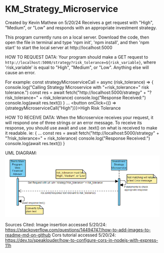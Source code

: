 # KM_Strategy_Microservice
Created by Kevin Mathew on 5/20/24
Receives a get request with "High", "Medium", or "Low" and responds with an appropriate investment strategy.

This program currently runs on a local server. Download the code, then open the file in terminal and type 'npm init', 'npm install', and then 'npm start' to start the local server at http://localhost:5000

HOW TO REQUEST DATA:
Your program should make a GET request to `http://localhost:5000/strategy?risk_tolerance=${risk_variable}`, where 'risk_variable' is equal to "High", "Medium", or "Low". Anything else will cause an error.

For example:
    const strategyMicroserviceCall = async (risk_tolerance) => {
        console.log("Calling Strategy Microservice with "+risk_tolerance+" risk tolerance.")
        const res = await fetch("http://localhost:5000/strategy" + "?risk_tolerance=" + risk_tolerance)
        console.log("Response Received:")
        console.log(await res.text())
    }
    ...
    <button onClick={() => {strategyMicroserviceCall("High")}}>High Risk Tolerance</button>

HOW TO RECEIVE DATA:
When the Microservice receives your request, it will respond one of three strings or an error message. To receive its response, you should use await and use .text() on what is received to make it readable.
    ie: { ...
        const res = await fetch("http://localhost:5000/strategy" + "?risk_tolerance=" + risk_tolerance)
        console.log("Response Received:")
        console.log(await res.text()) }

UML DIAGRAM:
![uml diagram](https://github.com/kmatchu/KM_Strategy_Microservice/blob/main/Screenshot%202024-05-20%20234422.png)


Sources Cited:
Image insertion accessed 5/20/24: https://stackoverflow.com/questions/14494747/how-to-add-images-to-readme-md-on-github
Cors tutorial accessed 5/20/24: https://dev.to/speaklouder/how-to-configure-cors-in-nodejs-with-express-11h
